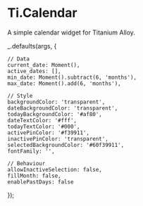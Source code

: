 # Ti.Calendar

A simple calendar widget for Titanium Alloy.



_.defaults(args, {

	// Data
	current_date: Moment(),
	active_dates: [],
	min_date: Moment().subtract(6, 'months'),
	max_date: Moment().add(6, 'months'),

	// Style
	backgroundColor: 'transparent',
	dateBackgroundColor: 'transparent',
	todayBackgroundColor: '#af80',
	dateTextColor: '#fff',
	todayTextColor: '#000',
	activePinColor: '#f39911',
	inactivePinColor: 'transparent',
	selectedBackgroundColor: '#60f39911',
	fontFamily: '',

	// Behaviour
	allowInactiveSelection: false,
	fillMonth: false,
	enablePastDays: false

});
